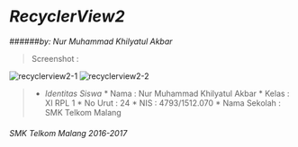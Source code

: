 # *__RecyclerView2__*
######*by: Nur Muhammad Khilyatul Akbar*

> Screenshot :

![recyclerview2-1](https://cloud.githubusercontent.com/assets/22127632/20031497/00b26e48-a3ab-11e6-8cb4-f12cd9865fa1.JPG)
![recyclerview2-2](https://cloud.githubusercontent.com/assets/22127632/20031498/00b9a294-a3ab-11e6-9348-3b2d9870001a.JPG)

> * *Identitas Siswa* 
    * Nama          : Nur Muhammad Khilyatul Akbar
    * Kelas         : XI RPL 1
    * No Urut       : 24
    * NIS           : 4793/1512.070
    * Nama Sekolah  : SMK Telkom Malang

###### *SMK Telkom Malang 2016-2017*
